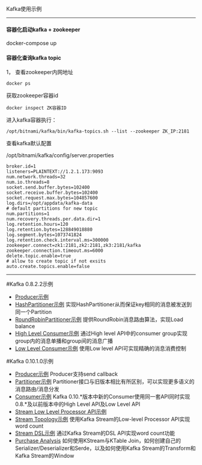 Kafka使用示例

----------

#### 容器化启动kafka + zookeeper

docker-compose up

#### 容器化查询kafka topic

1， 查看zookeeper内网地址

```shell
docker ps
```
获取zookeeper容器id

```shell
docker inspect ZK容器ID
```

进入kafka容器执行：
```shell
/opt/bitnami/kafka/bin/kafka-topics.sh --list --zookeeper ZK_IP:2181
```

查看kafka默认配置

/opt/bitnami/kafka/config/server.properties

```properties
broker.id=1
listeners=PLAINTEXT://1.2.1.173:9093
num.network.threads=32
num.io.threads=8
socket.send.buffer.bytes=102400
socket.receive.buffer.bytes=102400
socket.request.max.bytes=104857600
log.dirs=/opt/appdata/kafka-data
# default partitions for new topic
num.partitions=1
num.recovery.threads.per.data.dir=1
log.retention.hours=120
log.retention.bytes=128849018880
log.segment.bytes=1073741824
log.retention.check.interval.ms=300000
zookeeper.connect=zk1:2181,zk2:2181,zk3:2181/kafka
zookeeper.connection.timeout.ms=6000
delete.topic.enable=true
# allow to create topic if not exsits
auto.create.topics.enable=false
```










------

#Kafka 0.8.2.2示例
 - [Producer示例](https://github.com/habren/KafkaExample/blob/master/demokafka.0.8.2.2/src/main/java/com/jasongj/kafka/ProducerDemo.java) 
 - [HashPartitioner示例](https://github.com/habren/KafkaExample/blob/master/demokafka.0.8.2.2/src/main/java/com/jasongj/kafka/HashPartitioner.java) 实现HashPartitioner从而保证key相同的消息被发送到同一个Partition
 - [RoundRobinPartitioner示例](https://github.com/habren/KafkaExample/blob/master/demokafka.0.8.2.2/src/main/java/com/jasongj/kafka/HashPartitioner.java) 提供RoundRobin消息路由算法，实现Load balance
 - [High Level Consumer示例](https://github.com/habren/KafkaExample/blob/master/demokafka.0.8.2.2/src/main/java/com/jasongj/kafka/DemoHighLevelConsumer.java) 通过High level API中的consumer group实现group内的消息单播和group间的消息广播
 - [Low Level Consumer示例](https://github.com/habren/KafkaExample/blob/master/demokafka.0.8.2.2/src/main/java/com/jasongj/kafka/DemoLowLevelConsumer.java) 使用Low level API可实现精确的消息消费控制

#Kafka 0.10.1.0示例
 - [Producer示例](https://github.com/habren/KafkaExample/tree/master/demokafka.0.10.1.0/src/main/java/com/jasongj/kafka/producer) Producer支持send callback
 - [Partitioner示例](https://github.com/habren/KafkaExample/blob/master/demokafka.0.10.1.0/src/main/java/com/jasongj/kafka/producer/HashPartitioner.java) Partitioner接口与旧版本相比有所区别，可以实现更多语义的消息路由/消息分发
 - [Consumer示例](https://github.com/habren/KafkaExample/tree/master/demokafka.0.10.1.0/src/main/java/com/jasongj/kafka/consumer) Kafka 0.10.*版本中新的Consumer使用同一套API同时实现0.8.*及以前版本中的High Level API及Low Level API
 - [Stream Low Level Processor API示例](https://github.com/habren/KafkaExample/blob/master/demokafka.0.10.1.0/src/main/java/com/jasongj/kafka/stream/WordCountProcessor.java) 
 - [Stream Topology示例](https://github.com/habren/KafkaExample/blob/master/demokafka.0.10.1.0/src/main/java/com/jasongj/kafka/stream/WordCountTopology.java) 使用Kafka Stream的Low-level Processor API实现word count
 - [Stream DSL示例](https://github.com/habren/KafkaExample/blob/master/demokafka.0.10.1.0/src/main/java/com/jasongj/kafka/stream/WordCountDSL.java) 通过Kafka Stream的DSL API实现word count功能
 - [Purchase Analysis](https://github.com/habren/KafkaExample/blob/master/demokafka.0.10.1.0/src/main/java/com/jasongj/kafka/stream/PurchaseAnalysis.java) 如何使用KStream与KTable Join，如何创建自己的Serializer/Deserializer和Serde，以及如何使用Kafka Stream的Transform和Kafka Stream的Window
